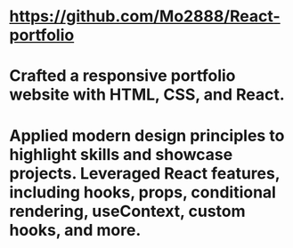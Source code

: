 
# https://github.com/Mo2888/React-portfolio

# Crafted a responsive portfolio website with HTML, CSS, and React.
# Applied modern design principles to highlight skills and showcase projects. Leveraged React features, including hooks, props, conditional rendering, useContext, custom hooks, and more.
